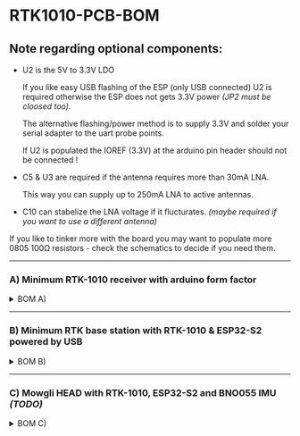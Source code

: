 # RTK1010-PCB-BOM

## Note regarding optional components:

- U2 is the 5V to 3.3V LDO

    If you like easy USB flashing of the ESP (only USB connected) U2 is required otherwise the ESP does not gets 3.3V power *(JP2 must be cloosed too)*.

    The alternative flashing/power method is to supply 3.3V and solder your serial adapter to the uart probe points.

    If U2 is populated the IOREF (3.3V) at the arduino pin header should not be connected !

- C5 & U3 are required if the antenna requires more than 30mA LNA.

    This way you can supply up to 250mA LNA to active antennas.

- C10 can stabelize the LNA voltage if it flucturates. *(maybe required if you want to use a different antenna)*

If you like to tinker more with the board you may want to populate more 0805 100Ω resistors - check the schematics to decide if you need them.

---

### A) Minimum RTK-1010 receiver with arduino form factor

<details>
<summary>BOM A)</summary>

| Amount | Placement | Description | Reichelt Part# | Mouser Part# |
| :----: | :-------: | :---------: | :------------: | :----------: |
| 1 | U1             | [RTK-1010](https://www.locosystech.com/product/rtk-module-1010.html) | :x: | :x: |
| 2 | C11,C13        | tantalum 100µF/6.3V | [T491B 100U 6](https://reichelt.com/smd-tantalum-100-f-10-6-3v-case-b-125-c-ve-2000-t491b-100u-6-p206458.html) | |
| 5 | C4,C5,C7,C8,C9 | 0805 capacitor 100nF/50V | [KEM Z5U0805 100N](https://reichelt.com/multi-layer-ceramic-capacitor-100nf-50v-85-c-kem-z5u0805-100n-p207084.html) | |
| 2 | R7,R8          | 0805 resistor 100Ω | [SMD-0805 100](https://reichelt.com/smd-chip-resistor-type-0805-100-ohm-smd-0805-100-p32874.html) | |
| 1 | R15            | 0805 resistor 10kΩ | [SMD-0805 10,0K](https://reichelt.com/smd-chip-resistor-type-0805-10-k-ohm-smd-0805-10-0k-p32898.html) | |
| 2 | L1,L3          | 0805 inductor 39nH | [L-0805AS 39N](https://reichelt.com/smd-induktivitaet-0805-keramik-39-nh-l-0805as-39n-p255488.html) | |
| 1 | J2             | U.FL/I-PEX/SMA connector | :x: | [73412-0110](https://mouser.com/ProductDetail/Molex/73412-0110?qs=NlNVDDZd7xQHV8e0ilpSdQ%3D%3D) |
| 1 | L1/L5 GPS      | Linx active GPS antenna | :x: | [ANT-GNCP-C25L15100](https://mouser.com/ProductDetail/Linx-Technologies/ANT-GNCP-C25L15100?qs=7D1LtPJG0i2oOR5Ka99M8Q%3D%3D) |
| 1 | BT1            | CR2032 holder | [KEYSTONE 1058](https://reichelt.com/button-cell-holder-for-1x-20mm-keystone-1058-p213351.html) | |
| 1 | (BT1)          | CR2032 | [CR2032](https://reichelt.com/lithium-button-cell-battery-3-volt-210-mah-20-0x3-2-mm-cr-2032-p26550.html) | |
| | **Optional:** |
| 1 | U3             | GPS LNA 3.3V LDO  | [MCP 1700-3302](https://reichelt.com/ldo-fixed-voltage-regulator-3-3v-250ma-sot-23-3-pin-mcp-1700-3302-p200923.html) | |
| 1 | C6             | 0805 capacitor 100nF/50V | [KEM Z5U0805 100N](https://reichelt.com/multi-layer-ceramic-capacitor-100nf-50v-85-c-kem-z5u0805-100n-p207084.html) | |
||
| 2 | C10            | tantalum 100µF/6.3V | [T491B 100U 6](https://reichelt.com/smd-tantalum-100-f-10-6-3v-case-b-125-c-ve-2000-t491b-100u-6-p206458.html) | |

</details>

---

### B) Minimum RTK base station with RTK-1010 & ESP32-S2 powered by USB

<details>
<summary>BOM B)</summary>

| Amount | Placement | Description | Reichelt Part# | Mouser Part# |
| :----: | :-------: | :---------: | :------------: | :----------: |
| 1 | U1             | [RTK-1010](https://www.locosystech.com/product/rtk-module-1010.html) | :x: | :x: |
| 1 | U2             | 3.3V LDO | [NCP 1117 ST33T3G](https://reichelt.com/ldo-voltage-regulator-3-3vdc-sot-223-ncp-1117-st33t3g-p188925.html) | |
| 3 | C11,C12,C13    | tantalum 100µF/6.3V | [T491B 100U 6](https://reichelt.com/smd-tantalum-100-f-10-6-3v-case-b-125-c-ve-2000-t491b-100u-6-p206458.html) | |
| 2 | C2,C3          | 0805 capacitor 100pF/50V | [KEM C0G0805 100P](https://reichelt.com/multi-layer-ceramic-capacitor-100pf-50v-125-c-kem-c0g0805-100p-p207035.html) | |
| 5 | C4,C5,C7,C8,C9 | 0805 capacitor 100nF/50V | [KEM Z5U0805 100N](https://reichelt.com/multi-layer-ceramic-capacitor-100nf-50v-85-c-kem-z5u0805-100n-p207084.html) | |
| 4 | R4,R5,R13,R14  | 0805 resistor 100Ω | [SMD-0805 100](https://reichelt.com/smd-chip-resistor-type-0805-100-ohm-smd-0805-100-p32874.html) | |
| 2 | R15,R16        | 0805 resistor 10kΩ | [SMD-0805 10,0K](https://reichelt.com/smd-chip-resistor-type-0805-10-k-ohm-smd-0805-10-0k-p32898.html) | |
| 2 | L1,L3          | 0805 inductor 39nH | [L-0805AS 39N](https://reichelt.com/smd-induktivitaet-0805-keramik-39-nh-l-0805as-39n-p255488.html) | |
| 1 | J2             | U.FL/I-PEX/SMA connector | :x: | [73412-0110](https://mouser.com/ProductDetail/Molex/73412-0110?qs=NlNVDDZd7xQHV8e0ilpSdQ%3D%3D) |
| 1 | L1/L5 GPS      | Linx active GPS antenna | :x: | [ANT-GNCP-C25L15100](https://mouser.com/ProductDetail/Linx-Technologies/ANT-GNCP-C25L15100?qs=7D1LtPJG0i2oOR5Ka99M8Q%3D%3D) |
| 1 | BT1            | CR2032 holder | [KEYSTONE 1058](https://reichelt.com/button-cell-holder-for-1x-20mm-keystone-1058-p213351.html) | |
| 1 | (BT1)          | CR2032 | [CR2032](https://reichelt.com/lithium-button-cell-battery-3-volt-210-mah-20-0x3-2-mm-cr-2032-p26550.html) | |
| 1 | J3             | USB socket | :x: | [649-10118194-0001LF](https://eu.mouser.com/ProductDetail/Amphenol-FCI/10118194-0001LF?qs=Ywefl8B65e4FIdY8OWfRQA%3D%3D) |
| 1 | U4             | ESP32-S2 | [ESP32S2WROVERI4 (sma antenna)](https://reichelt.com/wifi-modul-802-11-bt-2-4-2-5ghz-150mb-s-esp32s2wroveri4-p311738.html)<br>***or***<br>[ESP32-S2-WROVER (pcb antenna)](https://reichelt.com/wifi-smd-module-esp32-s2-4-mb-spi-2mb-psram-18x31x3-3-mm-esp32-s2-wrover-p300188.html) | [ESP32-S2-WROVER-I (sma antenna)](https://mouser.com/ProductDetail/Espressif-Systems/ESP32-S2-WROVER-IM22S2H3216UH3Q0?qs=sGAEpiMZZMu3sxpa5v1qrl%2FYtpu2q02Iuga2xwvMqqs%3D)<br>***or***<br>[ESP32-S2-WROVER (pcb antenna)](https://mouser.com/ProductDetail/Espressif-Systems/ESP32-S2-WROVERM22S2H3216PH3Q0?qs=sGAEpiMZZMu3sxpa5v1qrl%2FYtpu2q02IcDxUAUeVSag%3D) |
| 1 | TP_BOOT1/TP_GND1 | ESP boot header | [Header](https://reichelt.com/pin-headers-2-54-mm-1x02-straight-mpe-087-1-002-p119879.html)| |
| 1 |                | ESP boot jumper | [Jumper](https://reichelt.com/jumper-red-with-lug-jumper-2-54gl-rt-p9018.html)| |
| | **Optional:** |
| 1 | U3             | GPS LNA 3.3V LDO  | [MCP 1700-3302](https://reichelt.com/ldo-fixed-voltage-regulator-3-3v-250ma-sot-23-3-pin-mcp-1700-3302-p200923.html) | |
| 1 | C6             | 0805 capacitor 100nF/50V | [KEM Z5U0805 100N](https://reichelt.com/multi-layer-ceramic-capacitor-100nf-50v-85-c-kem-z5u0805-100n-p207084.html) | |
||
| 2 | C10            | tantalum 100µF/6.3V | [T491B 100U 6](https://reichelt.com/smd-tantalum-100-f-10-6-3v-case-b-125-c-ve-2000-t491b-100u-6-p206458.html) | |

</details>

---

### C) Mowgli HEAD with RTK-1010, ESP32-S2 and BNO055 IMU *(TODO)*

<details>
<summary>BOM C)</summary>

| Amount | Placement | Description | Reichelt Part# | Mouser Part# |
| :----: | :-------: | :---------: | :------------: | :----------: |
| 1 | U1             | [RTK-1010](https://www.locosystech.com/product/rtk-module-1010.html) | :x: | :x: |
| 3 | C11,C12,C13    | tantalum 100µF/6.3V | [T491B 100U 6](https://reichelt.com/smd-tantalum-100-f-10-6-3v-case-b-125-c-ve-2000-t491b-100u-6-p206458.html) | |
| 2 | C2,C3          | 0805 capacitor 100pF/50V | [KEM C0G0805 100P](https://reichelt.com/multi-layer-ceramic-capacitor-100pf-50v-125-c-kem-c0g0805-100p-p207035.html) | |
| 5 | C4,C5,C7,C8,C9 | 0805 capacitor 100nF/50V | [KEM Z5U0805 100N](https://reichelt.com/multi-layer-ceramic-capacitor-100nf-50v-85-c-kem-z5u0805-100n-p207084.html) | |
| 4 | R4,R5,R13,R14  | 0805 resistor 100Ω | [SMD-0805 100](https://reichelt.com/smd-chip-resistor-type-0805-100-ohm-smd-0805-100-p32874.html) | |
| 4 | R15,R16,R17,R18| 0805 resistor 10kΩ | [SMD-0805 10,0K](https://reichelt.com/smd-chip-resistor-type-0805-10-k-ohm-smd-0805-10-0k-p32898.html) | |
| 2 | L1,L3          | 0805 inductor 39nH | [L-0805AS 39N](https://reichelt.com/smd-induktivitaet-0805-keramik-39-nh-l-0805as-39n-p255488.html) | |
| 1 | J2             | U.FL/I-PEX/SMA connector | :x: | [73412-0110](https://mouser.com/ProductDetail/Molex/73412-0110?qs=NlNVDDZd7xQHV8e0ilpSdQ%3D%3D) |
| 1 | L1/L5 GPS      | Linx active GPS antenna | :x: | [ANT-GNCP-C25L15100](https://mouser.com/ProductDetail/Linx-Technologies/ANT-GNCP-C25L15100?qs=7D1LtPJG0i2oOR5Ka99M8Q%3D%3D) |
| 1 | BT1            | CR2032 holder | [KEYSTONE 1058](https://reichelt.com/button-cell-holder-for-1x-20mm-keystone-1058-p213351.html) | |
| 1 | (BT1)          | CR2032 | [CR2032](https://reichelt.com/lithium-button-cell-battery-3-volt-210-mah-20-0x3-2-mm-cr-2032-p26550.html) | |
| 1 | U4             | ESP32-S2 | [ESP32S2WROVERI4 (sma antenna)](https://reichelt.com/wifi-modul-802-11-bt-2-4-2-5ghz-150mb-s-esp32s2wroveri4-p311738.html)<br>***or***<br>[ESP32-S2-WROVER (pcb antenna)](https://reichelt.com/wifi-smd-module-esp32-s2-4-mb-spi-2mb-psram-18x31x3-3-mm-esp32-s2-wrover-p300188.html) | [ESP32-S2-WROVER-I (sma antenna)](https://mouser.com/ProductDetail/Espressif-Systems/ESP32-S2-WROVER-IM22S2H3216UH3Q0?qs=sGAEpiMZZMu3sxpa5v1qrl%2FYtpu2q02Iuga2xwvMqqs%3D)<br>***or***<br>[ESP32-S2-WROVER (pcb antenna)](https://mouser.com/ProductDetail/Espressif-Systems/ESP32-S2-WROVERM22S2H3216PH3Q0?qs=sGAEpiMZZMu3sxpa5v1qrl%2FYtpu2q02IcDxUAUeVSag%3D) |
| 1 | J4             | IMU connector | [2,54 mm, 1X08](https://reichelt.com/sockets-2-54-mm-1x08-straight-mpe-094-1-008-p119917.html) | |
| 1 | J5             | Micro Match SMD socket | [MPE 374-2-008](https://reichelt.com/sockets-micro-match-smd-1-27-mm-2x04-l-mpe-374-2-008-p120017.html) | |
| 1 | (J5)           | Micro Match Connector | [MPE 372-1-008](https://reichelt.com/idc-header-micro-match-8-pin-mpe-372-1-008-p120051.html)| |
| 1 | TP_BOOT1/TP_GND1 | ESP boot header | [Header](https://reichelt.com/pin-headers-2-54-mm-1x02-straight-mpe-087-1-002-p119879.html)| |
| 1 |                | ESP boot jumper | [Jumper](https://reichelt.com/jumper-red-with-lug-jumper-2-54gl-rt-p9018.html)| |
| | **Optional:** |
| 1 | U2             | 3.3V LDO | [NCP 1117 ST33T3G](https://reichelt.com/ldo-voltage-regulator-3-3vdc-sot-223-ncp-1117-st33t3g-p188925.html) | |
| 1 | J3             | USB socket | :x: | [649-10118194-0001LF](https://eu.mouser.com/ProductDetail/Amphenol-FCI/10118194-0001LF?qs=Ywefl8B65e4FIdY8OWfRQA%3D%3D) |
||
| 1 | U3             | GPS LNA 3.3V LDO  | [MCP 1700-3302](https://reichelt.com/ldo-fixed-voltage-regulator-3-3v-250ma-sot-23-3-pin-mcp-1700-3302-p200923.html) | |
| 1 | C6             | 0805 capacitor 100nF/50V | [KEM Z5U0805 100N](https://reichelt.com/multi-layer-ceramic-capacitor-100nf-50v-85-c-kem-z5u0805-100n-p207084.html) | |
||
| 2 | C10            | tantalum 100µF/6.3V | [T491B 100U 6](https://reichelt.com/smd-tantalum-100-f-10-6-3v-case-b-125-c-ve-2000-t491b-100u-6-p206458.html) | |

</details>
